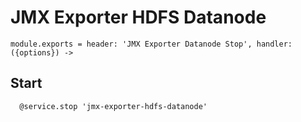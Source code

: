 
# JMX Exporter HDFS Datanode

    module.exports = header: 'JMX Exporter Datanode Stop', handler: ({options}) ->

## Start

      @service.stop 'jmx-exporter-hdfs-datanode'
